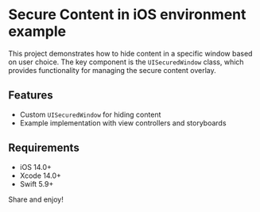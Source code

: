 # Secure Content in iOS environment example

This project demonstrates how to hide content in a specific window based on user choice. The key component is the `UISecuredWindow` class, which provides functionality for managing the secure content overlay.

## Features

- Custom `UISecuredWindow` for hiding content
- Example implementation with view controllers and storyboards

## Requirements

- iOS 14.0+
- Xcode 14.0+
- Swift 5.9+

Share and enjoy!
